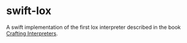 # swift-lox

A swift implementation of the first lox interpreter described in the book [Crafting Interpreters](https://craftinginterpreters.com).
